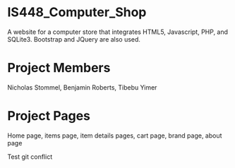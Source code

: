 # IS448_Computer_Shop
A website for a computer store that integrates HTML5, Javascript, PHP, and SQLite3.
Bootstrap and JQuery are also used.  

# Project Members
Nicholas Stommel, Benjamin Roberts, Tibebu Yimer

# Project Pages
Home page, items page, item details pages, cart page, brand page, about page

Test git conflict